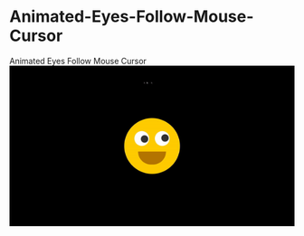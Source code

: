 # Animated-Eyes-Follow-Mouse-Cursor
Animated Eyes Follow Mouse Cursor
![](https://github.com/VikasGutte/Animated-Eyes-Follow-Mouse-Cursor/blob/main/Animated%20Eyes%20Follow%20Mouse%20Cursor.gif)
